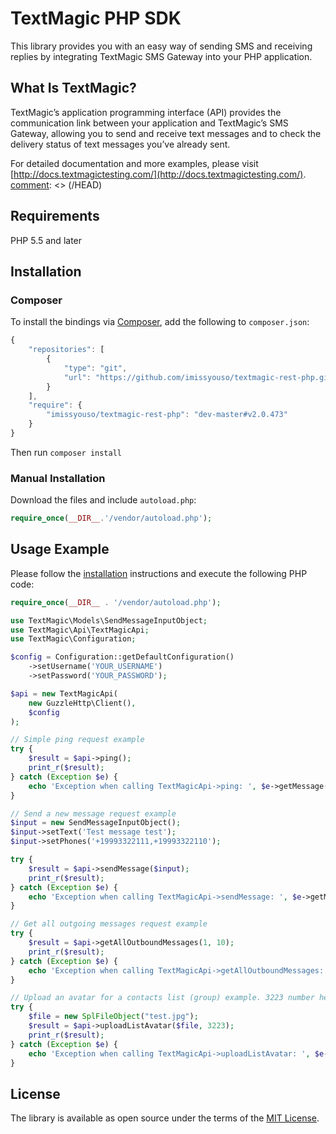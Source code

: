 [comment]: <> (HEAD)
# TextMagic PHP SDK
This library provides you with an easy way of sending SMS and receiving replies by integrating TextMagic SMS Gateway into your PHP application.

## What Is TextMagic?
TextMagic’s application programming interface (API) provides the communication link between your application and TextMagic’s SMS Gateway, allowing you to send and receive text messages and to check the delivery status of text messages you’ve already sent.

For detailed documentation and more examples, please visit [http://docs.textmagictesting.com/](http://docs.textmagictesting.com/).
[comment]: <> (/HEAD)
## Requirements

PHP 5.5 and later

## Installation
### Composer

To install the bindings via [Composer](http://getcomposer.org/), add the following to `composer.json`:

```javascript
{
    "repositories": [
        {
            "type": "git",
            "url": "https://github.com/imissyouso/textmagic-rest-php.git"
        }
    ],
    "require": {
        "imissyouso/textmagic-rest-php": "dev-master#v2.0.473"
    }
}
```

Then run `composer install`

### Manual Installation

Download the files and include `autoload.php`:

```php
require_once(__DIR__.'/vendor/autoload.php');
```

## Usage Example

Please follow the [installation](#installation) instructions and execute the following PHP code:

```php
require_once(__DIR__ . '/vendor/autoload.php');

use TextMagic\Models\SendMessageInputObject;
use TextMagic\Api\TextMagicApi;
use TextMagic\Configuration;

$config = Configuration::getDefaultConfiguration()
    ->setUsername('YOUR_USERNAME')
    ->setPassword('YOUR_PASSWORD');

$api = new TextMagicApi(
    new GuzzleHttp\Client(),
    $config
);

// Simple ping request example
try {
    $result = $api->ping();
    print_r($result);
} catch (Exception $e) {
    echo 'Exception when calling TextMagicApi->ping: ', $e->getMessage(), PHP_EOL;
}

// Send a new message request example
$input = new SendMessageInputObject();
$input->setText('Test message test');
$input->setPhones('+19993322111,+19993322110');

try {
    $result = $api->sendMessage($input);
    print_r($result);
} catch (Exception $e) {
    echo 'Exception when calling TextMagicApi->sendMessage: ', $e->getMessage(), PHP_EOL;
}

// Get all outgoing messages request example
try {
    $result = $api->getAllOutboundMessages(1, 10);
    print_r($result);
} catch (Exception $e) {
    echo 'Exception when calling TextMagicApi->getAllOutboundMessages: ', $e->getMessage(), PHP_EOL;
}

// Upload an avatar for a contacts list (group) example. 3223 number here it is sample list ID
try {
    $file = new SplFileObject("test.jpg");
    $result = $api->uploadListAvatar($file, 3223);
    print_r($result);
} catch (Exception $e) {
    echo 'Exception when calling TextMagicApi->uploadListAvatar: ', $e->getMessage(), PHP_EOL;
}

```
[comment]: <> (FOOTER)
## License
The library is available as open source under the terms of the [MIT License](http://opensource.org/licenses/MIT).

[comment]: <> (/FOOTER)

